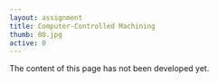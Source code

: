 ```yaml
---
layout: assignment
title: Computer-Controlled Machining
thumb: 00.jpg
active: 0
---
```

<p class="font-italic">The content of this page has not been developed yet.</p>